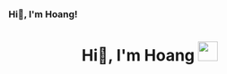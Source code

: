### Hi👋, I'm Hoang!
<h1 align="center"><b>Hi👋, I'm Hoang </b><img src="https://media.giphy.com/media/hvRJCLFzcasrR4ia7z/giphy.gif" width="35"></h1>
<!--
**vuhoang-gr/vuhoang-gr** is a ✨ _special_ ✨ repository because its `README.md` (this file) appears on your GitHub profile.

Here are some ideas to get you started:

- 🔭 I’m currently working on ...
- 🌱 I’m currently learning ...
- 👯 I’m looking to collaborate on ...
- 🤔 I’m looking for help with ...
- 💬 Ask me about ...
- 📫 How to reach me: ...
- 😄 Pronouns: ...
- ⚡ Fun fact: ...
-->
